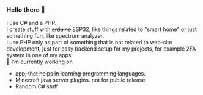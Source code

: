 ### Hello there 👋
I use C# and a PHP.<br>
I create stuff with <s>arduino</s> ESP32, like things related to "smart home" or just something fun, like spectrum analyzer.<br>
I use PHP only as part of something that is not related to web-site development, just for easy backend setup for my projects, for example 2FA system in one of my apps. <br>
🔭 I’m currently working on <br>
- <s>app, that helps in learning programming languages.</s> <br>
- Minecraft java server plugins. not for public release
- Random C# stuff
